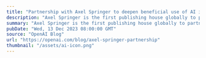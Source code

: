 ```yaml
---
title: "Partnership with Axel Springer to deepen beneficial use of AI in journalism"
description: "Axel Springer is the first publishing house globally to partner with us on a deeper integration of journalism in AI technologies."
summary: "Axel Springer is the first publishing house globally to partner with us on a deeper integration of journalism in AI technologies."
pubDate: "Wed, 13 Dec 2023 08:00:00 GMT"
source: "OpenAI Blog"
url: "https://openai.com/blog/axel-springer-partnership"
thumbnail: "/assets/ai-icon.png"
---
```


